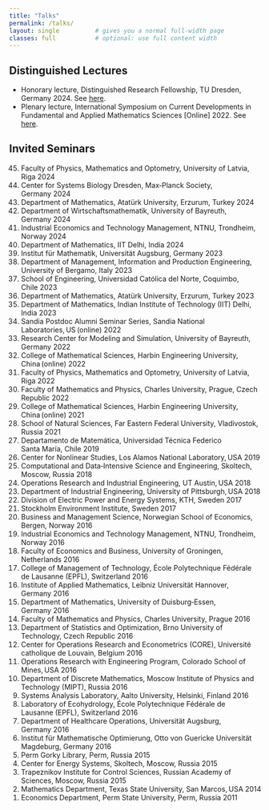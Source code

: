 ```yaml
---
title: "Talks"
permalink: /talks/
layout: single          # gives you a normal full‑width page
classes: full           # optional: use full content width
---
```


## Distinguished Lectures

  - Honorary lecture, Distinguished Research Fellowship, TU Dresden, Germany 2024. See [here](https://tu-dresden.de/bu/wirtschaft/die-fakultaet/news/auszeichnung-von-associate-professor-bismark-singh-als-distinguished-research-fellow). 
  - Plenary lecture, International Symposium on Current Developments in Fundamental and Applied Mathematics Sciences [Online] 2022. See [here](https://iscdfams.com/iscdfams-2022/).


## Invited Seminars

  <ol reversed>
  <li>Faculty of Physics, Mathematics and Optometry, University of Latvia, Riga 2024</li>
  <li>Center for Systems Biology Dresden, Max‑Planck Society, Germany 2024</li>
  <li>Department of Mathematics, Atatürk University, Erzurum, Turkey 2024</li>
  <li>Department of Wirtschaftsmathematik, University of Bayreuth, Germany 2024</li>
  <li>Industrial Economics and Technology Management, NTNU, Trondheim, Norway 2024</li>
  <li>Department of Mathematics, IIT Delhi, India 2024</li>
  <li>Institut für Mathematik, Universität Augsburg, Germany 2023</li>
  <li>Department of Management, Information and Production Engineering, University of Bergamo, Italy 2023</li>
  <li>School of Engineering, Universidad Católica del Norte, Coquimbo, Chile 2023</li>
  <li>Department of Mathematics, Atatürk University, Erzurum, Turkey 2023</li>
  <li>Department of Mathematics, Indian Institute of Technology (IIT) Delhi, India 2023</li>
  <li>Sandia Postdoc Alumni Seminar Series, Sandia National Laboratories, US (online) 2022</li>
  <li>Research Center for Modeling and Simulation, University of Bayreuth, Germany 2022</li>
  <li>College of Mathematical Sciences, Harbin Engineering University, China (online) 2022</li>
  <li>Faculty of Physics, Mathematics and Optometry, University of Latvia, Riga 2022</li>
  <li>Faculty of Mathematics and Physics, Charles University, Prague, Czech Republic 2022</li>
  <li>College of Mathematical Sciences, Harbin Engineering University, China (online) 2021</li>
  <li>School of Natural Sciences, Far Eastern Federal University, Vladivostok, Russia 2021</li>
  <li>Departamento de Matemática, Universidad Técnica Federico Santa María, Chile 2019</li>
  <li>Center for Nonlinear Studies, Los Alamos National Laboratory, USA 2019</li>
  <li>Computational and Data‑Intensive Science and Engineering, Skoltech, Moscow, Russia 2018</li>
  <li>Operations Research and Industrial Engineering, UT Austin, USA 2018</li>
  <li>Department of Industrial Engineering, University of Pittsburgh, USA 2018</li>
  <li>Division of Electric Power and Energy Systems, KTH, Sweden 2017</li>
  <li>Stockholm Environment Institute, Sweden 2017</li>
  <li>Business and Management Science, Norwegian School of Economics, Bergen, Norway 2016</li>
  <li>Industrial Economics and Technology Management, NTNU, Trondheim, Norway 2016</li>
  <li>Faculty of Economics and Business, University of Groningen, Netherlands 2016</li>
  <li>College of Management of Technology, École Polytechnique Fédérale de Lausanne (EPFL), Switzerland 2016</li>
  <li>Institute of Applied Mathematics, Leibniz Universität Hannover, Germany 2016</li>
  <li>Department of Mathematics, University of Duisburg‑Essen, Germany 2016</li>
  <li>Faculty of Mathematics and Physics, Charles University, Prague 2016</li>
  <li>Department of Statistics and Optimization, Brno University of Technology, Czech Republic 2016</li>
  <li>Center for Operations Research and Econometrics (CORE), Université catholique de Louvain, Belgium 2016</li>
  <li>Operations Research with Engineering Program, Colorado School of Mines, USA 2016</li>
  <li>Department of Discrete Mathematics, Moscow Institute of Physics and Technology (MIPT), Russia 2016</li>
  <li>Systems Analysis Laboratory, Aalto University, Helsinki, Finland 2016</li>
  <li>Laboratory of Ecohydrology, École Polytechnique Fédérale de Lausanne (EPFL), Switzerland 2016</li>
  <li>Department of Healthcare Operations, Universität Augsburg, Germany 2016</li>
  <li>Institut für Mathematische Optimierung, Otto von Guericke Universität Magdeburg, Germany 2016</li>
  <li>Perm Gorky Library, Perm, Russia 2015</li>
  <li>Center for Energy Systems, Skoltech, Moscow, Russia 2015</li>
  <li>Trapeznikov Institute for Control Sciences, Russian Academy of Sciences, Moscow, Russia 2015</li>
  <li>Mathematics Department, Texas State University, San Marcos, USA 2014</li>
  <li>Economics Department, Perm State University, Perm, Russia 2011</li>
</ol>
